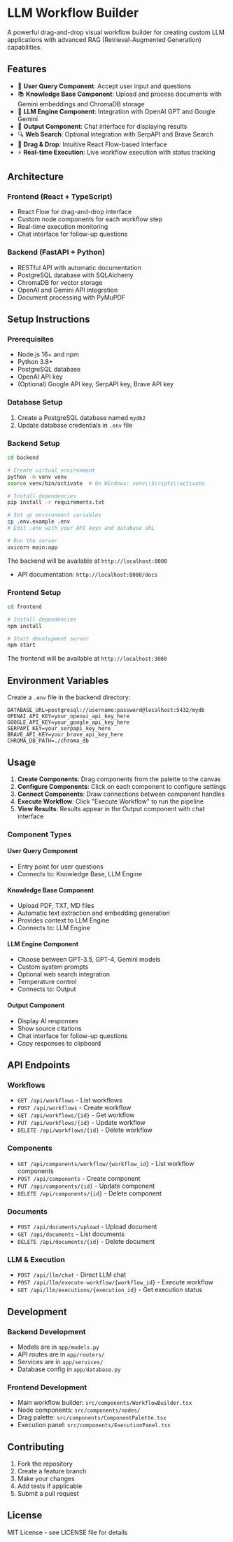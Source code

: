 # LLM Workflow Builder

A powerful drag-and-drop visual workflow builder for creating custom LLM applications with advanced RAG (Retrieval-Augmented Generation) capabilities.

## Features

- 🎯 **User Query Component**: Accept user input and questions
- 📚 **Knowledge Base Component**: Upload and process documents with Gemini embeddings and ChromaDB storage
- 🧠 **LLM Engine Component**: Integration with OpenAI GPT and Google Gemini
- 💬 **Output Component**: Chat interface for displaying results
- 🔍 **Web Search**: Optional integration with SerpAPI and Brave Search
- 🔄 **Drag & Drop**: Intuitive React Flow-based interface
- ⚡ **Real-time Execution**: Live workflow execution with status tracking

## Architecture

### Frontend (React + TypeScript)
- React Flow for drag-and-drop interface
- Custom node components for each workflow step
- Real-time execution monitoring
- Chat interface for follow-up questions

### Backend (FastAPI + Python)
- RESTful API with automatic documentation
- PostgreSQL database with SQLAlchemy
- ChromaDB for vector storage
- OpenAI and Gemini API integration
- Document processing with PyMuPDF

## Setup Instructions

### Prerequisites
- Node.js 16+ and npm
- Python 3.8+
- PostgreSQL database
- OpenAI API key
- (Optional) Google API key, SerpAPI key, Brave API key

### Database Setup
1. Create a PostgreSQL database named `mydb2`
2. Update database credentials in `.env` file

### Backend Setup
```bash
cd backend

# Create virtual environment
python -m venv venv
source venv/bin/activate  # On Windows: venv\\Scripts\\activate

# Install dependencies
pip install -r requirements.txt

# Set up environment variables
cp .env.example .env
# Edit .env with your API keys and database URL

# Run the server
uvicorn main:app
```

The backend will be available at `http://localhost:8000`
- API documentation: `http://localhost:8000/docs`

### Frontend Setup
```bash
cd frontend

# Install dependencies
npm install

# Start development server
npm start
```

The frontend will be available at `http://localhost:3000`

## Environment Variables

Create a `.env` file in the backend directory:

```env
DATABASE_URL=postgresql://username:password@localhost:5432/mydb
OPENAI_API_KEY=your_openai_api_key_here
GOOGLE_API_KEY=your_google_api_key_here
SERPAPI_KEY=your_serpapi_key_here
BRAVE_API_KEY=your_brave_api_key_here
CHROMA_DB_PATH=./chroma_db
```

## Usage

1. **Create Components**: Drag components from the palette to the canvas
2. **Configure Components**: Click on each component to configure settings
3. **Connect Components**: Draw connections between component handles
4. **Execute Workflow**: Click "Execute Workflow" to run the pipeline
5. **View Results**: Results appear in the Output component with chat interface

### Component Types

#### User Query Component
- Entry point for user questions
- Connects to: Knowledge Base, LLM Engine

#### Knowledge Base Component
- Upload PDF, TXT, MD files
- Automatic text extraction and embedding generation
- Provides context to LLM Engine
- Connects to: LLM Engine

#### LLM Engine Component
- Choose between GPT-3.5, GPT-4, Gemini models
- Custom system prompts
- Optional web search integration
- Temperature control
- Connects to: Output

#### Output Component
- Display AI responses
- Show source citations
- Chat interface for follow-up questions
- Copy responses to clipboard

## API Endpoints

### Workflows
- `GET /api/workflows` - List workflows
- `POST /api/workflows` - Create workflow
- `GET /api/workflows/{id}` - Get workflow
- `PUT /api/workflows/{id}` - Update workflow
- `DELETE /api/workflows/{id}` - Delete workflow

### Components
- `GET /api/components/workflow/{workflow_id}` - List workflow components
- `POST /api/components` - Create component
- `PUT /api/components/{id}` - Update component
- `DELETE /api/components/{id}` - Delete component

### Documents
- `POST /api/documents/upload` - Upload document
- `GET /api/documents` - List documents
- `DELETE /api/documents/{id}` - Delete document

### LLM & Execution
- `POST /api/llm/chat` - Direct LLM chat
- `POST /api/llm/execute-workflow/{workflow_id}` - Execute workflow
- `GET /api/llm/executions/{execution_id}` - Get execution status

## Development

### Backend Development
- Models are in `app/models.py`
- API routes are in `app/routers/`
- Services are in `app/services/`
- Database config in `app/database.py`

### Frontend Development
- Main workflow builder: `src/components/WorkflowBuilder.tsx`
- Node components: `src/components/nodes/`
- Drag palette: `src/components/ComponentPalette.tsx`
- Execution panel: `src/components/ExecutionPanel.tsx`

## Contributing

1. Fork the repository
2. Create a feature branch
3. Make your changes
4. Add tests if applicable
5. Submit a pull request

## License

MIT License - see LICENSE file for details
